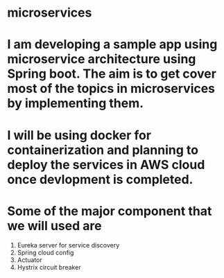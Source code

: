# microservices

# I am developing a sample app using microservice architecture using Spring boot. The aim is to get cover most of the topics in microservices by implementing them. 

# I will be using docker for containerization and planning to deploy the services in AWS cloud once devlopment is completed. 

# Some of the major component that we will used are 

 1. Eureka server for service discovery
 2. Spring cloud config
 3. Actuator
 4. Hystrix circuit breaker
